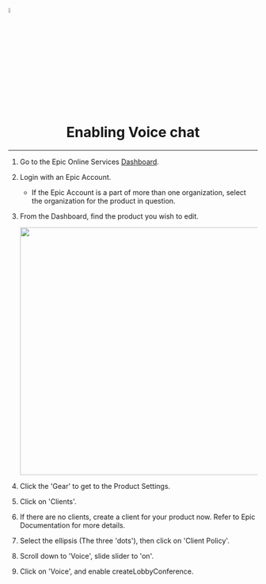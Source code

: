 <a href="/com.playeveryware.eos/README.md"><img src="/com.playeveryware.eos/Documentation~/images/PlayEveryWareLogo.gif" alt="README.md" width="5%"/></a>

# <div align="center">Enabling Voice chat</div>
---

1. Go to the Epic Online Services [Dashboard](https://dev.epicgames.com/portal).
2. Login with an Epic Account.

    * If the Epic Account is a part of more than one organization, select the organization for the product in question. 

3. From the Dashboard, find the product you wish to edit.

    <img src="images/eos_dashboard.png" width="500" />

4. Click the 'Gear' to get to the Product Settings.
5. Click on 'Clients'.
6. If there are no clients, create a client for your product now. Refer to Epic Documentation for more details.
7. Select the ellipsis (The three 'dots'), then click on 'Client Policy'.
8. Scroll down to 'Voice', slide slider to 'on'.
9. Click on 'Voice', and enable createLobbyConference.
